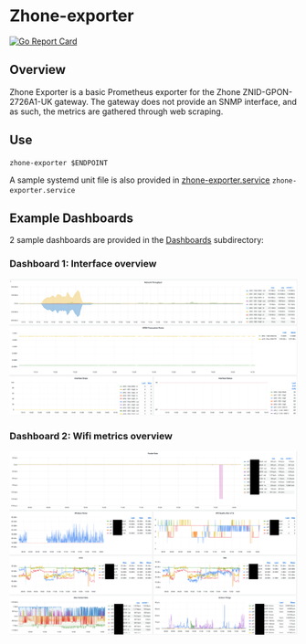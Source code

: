 # Zhone-exporter
[![Go Report Card](https://goreportcard.com/badge/github.com/Ichabond/zhone-exporter?style=flat-square)](https://goreportcard.com/report/github.com/Ichabond/zhone-exporter)
## Overview

Zhone Exporter is a basic Prometheus exporter for the Zhone ZNID-GPON-2726A1-UK gateway. The gateway does not provide an SNMP interface, and as such, the metrics are gathered through web scraping.

## Use
`zhone-exporter $ENDPOINT`

A sample systemd unit file is also provided in [zhone-exporter.service](zhone-exporter.service)
`zhone-exporter.service`

## Example Dashboards
2 sample dashboards are provided in the [Dashboards](Dashboards/) subdirectory:

### Dashboard 1: Interface overview
![Grafana Interfaces Dashboard](Dashboards/Dashboard_Interfaces.png?raw=true)

### Dashboard 2: Wifi metrics overview
![Grafana Wifi Dashboard](Dashboards/Dashboard_Wifi.png?raw=true)
